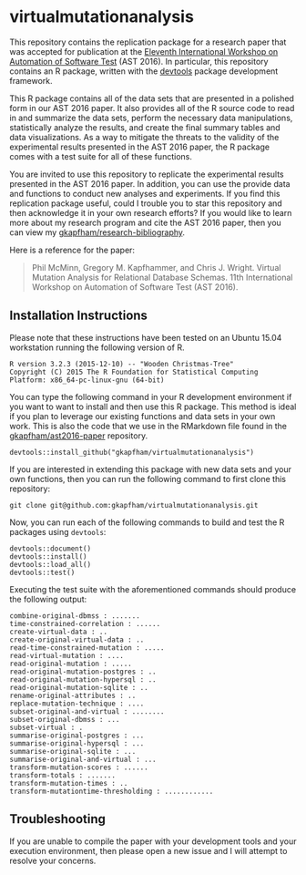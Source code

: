 # virtualmutationanalysis

This repository contains the replication package for a research paper that was accepted for publication at the [Eleventh
International Workshop on Automation of Software Test](http://tech.brookes.ac.uk/AST2016/) (AST 2016). In particular,
this repository contains an R package, written with the [devtools](http://github.com/hadley/devtools) package development
framework.

This R package contains all of the data sets that are presented in a polished form in our AST 2016 paper.  It also
provides all of the R source code to read in and summarize the data sets, perform the necessary data manipulations,
statistically analyze the results, and create the final summary tables and data visualizations. As a way to mitigate the
threats to the validity of the experimental results presented in the AST 2016 paper, the R package comes with a test
suite for all of these functions.

You are invited to use this repository to replicate the experimental results presented in the AST 2016 paper. In
addition, you can use the provide data and functions to conduct new analyses and experiments.  If you find this
replication package useful, could I trouble you to star this repository and then acknowledge it in your own research
efforts?  If you would like to learn more about my research program and cite the AST 2016 paper, then you can view my
[gkapfham/research-bibliography](https://github.com/gkapfham/research-bibliography).

Here is a reference for the paper:

> Phil McMinn, Gregory M. Kapfhammer, and Chris J. Wright.
> Virtual Mutation Analysis for Relational Database Schemas.
> 11th International Workshop on Automation of Software Test (AST 2016).

## Installation Instructions

Please note that these instructions have been tested on an Ubuntu 15.04 workstation running the following version of R.

```shell
R version 3.2.3 (2015-12-10) -- "Wooden Christmas-Tree"
Copyright (C) 2015 The R Foundation for Statistical Computing
Platform: x86_64-pc-linux-gnu (64-bit)
```

You can type the following command in your R development environment if you want to want to install and then use this R
package. This method is ideal if you plan to leverage our existing functions and data sets in your own work. This is
also the code that we use in the RMarkdown file found in the
[gkapfham/ast2016-paper](http://github.com/gkapfham/ast2016-paper) repository.

```shell
devtools::install_github("gkapfham/virtualmutationanalysis")
```

If you are interested in extending this package with new data sets and your own functions, then you can run the
following command to first clone this repository:

```shell
git clone git@github.com:gkapfham/virtualmutationanalysis.git
```

Now, you can run each of the following commands to build and test the R packages using `devtools`:

```shell
devtools::document()
devtools::install()
devtools::load_all()
devtools::test()
```

Executing the test suite with the aforementioned commands should produce the following output:

```shell
combine-original-dbmss : .......
time-constrained-correlation : ......
create-virtual-data : ..
create-original-virtual-data : ..
read-time-constrained-mutation : .....
read-virtual-mutation : ....
read-original-mutation : .....
read-original-mutation-postgres : ..
read-original-mutation-hypersql : ..
read-original-mutation-sqlite : ..
rename-original-attributes : ..
replace-mutation-technique : ....
subset-original-and-virtual : ........
subset-original-dbmss : ...
subset-virtual : .
summarise-original-postgres : ...
summarise-original-hypersql : ...
summarise-original-sqlite : ...
summarise-original-and-virtual : ...
transform-mutation-scores : ......
transform-totals : .......
transform-mutation-times : ..
transform-mutationtime-thresholding : ............
```

## Troubleshooting

If you are unable to compile the paper with your development tools and your
execution environment, then please open a new issue and I will attempt to resolve your concerns.
